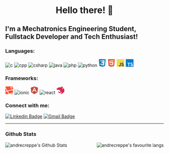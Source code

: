 <h1 align="center"> Hello there! 👋</h1>
<h2 align="left"> 
   I'm a Mechatronics Engineering Student, Fullstack Developer and Tech Enthusiast!
</h2>

### Languages:

<p align="left">
  <img src="https://raw.githubusercontent.com/jmnote/z-icons/master/svg/c.svg" alt="c" width="25" height="25"/>
  <img src="https://raw.githubusercontent.com/jmnote/z-icons/master/svg/cpp.svg" alt="cpp" width="25" height="25"/>
  <img src="https://raw.githubusercontent.com/jmnote/z-icons/master/svg/csharp.svg" alt="csharp" width="25" height="25"/>
  <img src="https://raw.githubusercontent.com/jmnote/z-icons/master/svg/java.svg" alt="java" width="25" height="25"/>
  <img src="https://raw.githubusercontent.com/jmnote/z-icons/master/svg/php.svg" alt="php" width="25" height="25"/>
  <img src="https://raw.githubusercontent.com/jmnote/z-icons/master/svg/python.svg" alt="python" width="25" height="25"/>

  <img src="https://raw.githubusercontent.com/devicons/devicon/master/icons/css3/css3-original.svg" alt="css3"  width="25" height="25"/>
  <img src="https://raw.githubusercontent.com/devicons/devicon/master/icons/html5/html5-original.svg" alt="html5"  width="25" height="25"/>
  <img src="https://raw.githubusercontent.com/devicons/devicon/master/icons/javascript/javascript-original.svg" alt="javascript" width="25" height="25"/>

  <img src="https://raw.githubusercontent.com/devicons/devicon/master/icons/typescript/typescript-original.svg" alt="typescript" width="25" height="25"/>
</p>

### Frameworks:

<p align="left">
  <img src="https://github.com/devicons/devicon/blob/master/icons/laravel/laravel-plain.svg" alt="laravel" width="25" height="25"/>
  <img src="https://devicons.github.io/devicon/devicon.git/icons/ionic/ionic-original.svg" alt="ionic" width="25" height="25"/>
  <img src="https://github.com/devicons/devicon/blob/master/icons/angularjs/angularjs-plain.svg" alt="angularjs" width="25" height="25"/>
  <img src="https://devicons.github.io/devicon/devicon.git/icons/react/react-original.svg" alt="react" width="25" height="25"/>
  <img src="https://github.com/devicons/devicon/blob/master/icons/nestjs/nestjs-plain.svg" alt="nestjs" width="25" height="25"/>
</p>

### Connect with me:

<p align="center">
 
[![Linkedin Badge](https://img.shields.io/badge/-LinkedIn-blue?style=flat-square&logo=Linkedin&logoColor=white&link=https://www.linkedin.com/in/andrecreppe/)](https://www.linkedin.com/in/andrecreppe/)
[![Gmail Badge](https://img.shields.io/badge/-Gmail-c14438?style=flat-square&logo=Gmail&logoColor=white&link=mailto:andrecrepper@gmail.com)](mailto:andrecrepper@gmail.com)

<!--
[![Instagram Badge](https://img.shields.io/badge/-Instagram-C13584?style=flat-square&labelColor=C13584&logo=instagram&logoColor=white&link=https://www.instagram.com/andrecreppe/)](https://www.instagram.com/andrecreppe/)
-->

<hr>

### Github Stats

<img align="left" alt="andrecreppe's Github Stats" src="https://github-readme-stats.vercel.app/api?username=andrecreppe&show_icons=true&hide_border=true" />
<img align="right" alt="andrecreppe's favourite langs" src="https://github-readme-stats.vercel.app/api/top-langs/?username=andrecreppe&language=compact&hide_border=true" />

<!--
**andrecreppe/andrecreppe** is a ✨ _special_ ✨ repository because its `README.md` (this file) appears on your GitHub profile.

Here are some ideas to get you started:

- 🔭 I’m currently working on ...
- 🌱 I’m currently learning ...
- 👯 I’m looking to collaborate on ...
- 🤔 I’m looking for help with ...
- 💬 Ask me about ...
- 📫 How to reach me: ...
- 😄 Pronouns: ...
- ⚡ Fun fact: ...
-->

